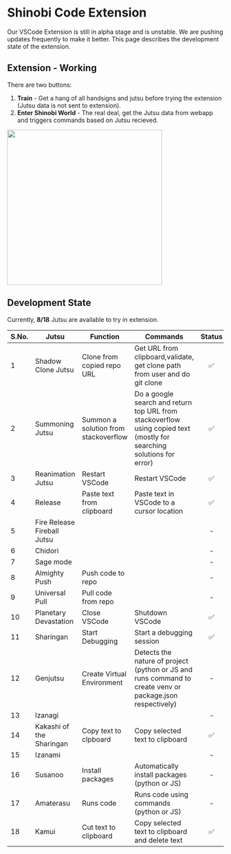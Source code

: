 # Shinobi Code Extension

Our VSCode Extension is still in alpha stage and is unstable. We are pushing updates frequently to make it better.
This page describes the development state of the extension.

## Extension - Working

There are two buttons:

1. **Train** - Get a hang of all handsigns and jutsu before trying the extension (Jutsu data is not sent to extension).
2. **Enter Shinobi World** - The real deal, get the Jutsu data from webapp and triggers commands based on Jutsu recieved.

<img src="/shinobi-code-extension.png" style="height:360px;"/>

## Development State

Currently, **8/18** Jutsu are available to try in extension.

| S.No. | Jutsu                       | Function                              | Commands                                                                   | Status |
| ----- | --------------------------- | ------------------------------------- | -------------------------------------------------------------------------- | :----: |
|   1   | Shadow Clone Jutsu          | Clone from copied repo URL            | Get URL from clipboard,validate, get clone path from user and do git clone | ✅ |
|   2   | Summoning Jutsu             | Summon a solution from stackoverflow  | Do a google search and return top URL from stackoverflow using copied text (mostly for searching solutions for error)| ✅ |
|   3   | Reanimation Jutsu           | Restart VSCode                        | Restart VSCode                                                             | ✅ |
|   4   | Release                     | Paste text from clipboard             | Paste text in VSCode to a cursor location                                  | ✅ |
|   5   | Fire Release Fireball Jutsu |                                       |                                                                            | - |
|   6   | Chidori                     |                                       |                                                                            | - |
|   7   | Sage mode                   |                                       |                                                                            | - |
|   8   | Almighty Push               | Push code to repo                     |                                                                            | - |
|   9   | Universal Pull              | Pull code from repo                   |                                                                            | - |
|   10  | Planetary Devastation       | Close VSCode                          | Shutdown VSCode                                                            | ✅ |
|   11  | Sharingan                   | Start Debugging                       | Start a debugging session                                                  | ✅ |
|   12  | Genjutsu                    | Create Virtual Environment            | Detects the nature of project (python or JS and runs command to create venv or package.json respectively) | - |
|   13  | Izanagi                     |                                       |                                                                            | - |
|   14  | Kakashi of the Sharingan    | Copy text to clpboard                 | Copy selected text to clipboard                                            | ✅ |
|   15  | Izanami                     |                                       |                                                                            | - |
|   16  | Susanoo                     | Install packages                      | Automatically install packages (python or JS)                              | - |
|   17  | Amaterasu                   | Runs code                             | Runs code using commands (python or JS)                                    | - |
|   18  | Kamui                       | Cut text to clipboard                 | Copy selected text to clipboard and delete text                            | ✅ |
